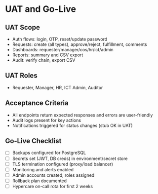 # UAT and Go-Live

## UAT Scope

- Auth flows: login, OTP, reset/update password
- Requests: create (all types), approve/reject, fulfillment, comments
- Dashboards: requester/manager/cos/hr/ict/admin
- Reports: summary and CSV export
- Audit: verify chain, export CSV

## UAT Roles

- Requester, Manager, HR, ICT Admin, Auditor

## Acceptance Criteria

- All endpoints return expected responses and errors are user-friendly
- Audit logs present for key actions
- Notifications triggered for status changes (stub OK in UAT)

## Go-Live Checklist

- [ ] Backups configured for PostgreSQL
- [ ] Secrets set (JWT, DB creds) in environment/secret store
- [ ] TLS termination configured (proxy/load balancer)
- [ ] Monitoring and alerts enabled
- [ ] Admin accounts created; roles assigned
- [ ] Rollback plan documented
- [ ] Hypercare on-call rota for first 2 weeks

